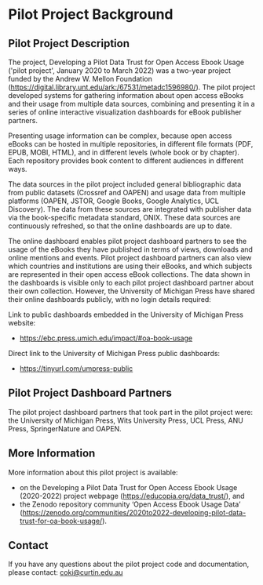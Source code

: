 Pilot Project Background
=======================

## Pilot Project Description
The project, Developing a Pilot Data Trust for Open Access Ebook Usage ('pilot project', January 2020 to March 2022) was a two-year project funded by the Andrew W. Mellon Foundation (<https://digital.library.unt.edu/ark:/67531/metadc1596980/>). The pilot project developed systems for gathering information about open access eBooks and their usage from multiple data sources, combining and presenting it in a series of online interactive visualization dashboards for eBook publisher partners. 

Presenting usage information can be complex, because open access eBooks can be hosted in multiple repositories, in different file formats (PDF, EPUB, MOBI, HTML), and in different levels (whole book or by chapter). Each repository provides book content to different audiences in different ways. 

The data sources in the pilot project included general bibliographic data from public datasets (Crossref and OAPEN) and usage data from multiple platforms (OAPEN, JSTOR, Google Books, Google Analytics, UCL Discovery). The data from these sources are integrated with publisher data via the book-specific metadata standard, ONIX. These data sources are continuously refreshed, so that the online dashboards are up to date. 

The online dashboard enables pilot project dashboard partners to see the usage of the eBooks they have published in terms of views, downloads and online mentions and events. Pilot project dashboard partners can also view which countries and institutions are using their eBooks, and which subjects are represented in their open access eBook collections. The data shown in the dashboards is visible only to each pilot project dashboard partner about their own collection. However, the University of Michigan Press have shared their online dashboards publicly, with no login details required: 

Link to public dashboards embedded in the University of Michigan Press website: 
* <https://ebc.press.umich.edu/impact/#oa-book-usage> 

Direct link to the University of Michigan Press public dashboards: 
* <https://tinyurl.com/umpress-public>

## Pilot Project Dashboard Partners
The pilot project dashboard partners that took part in the pilot project were: the University of Michigan Press, Wits University Press, UCL Press, ANU Press, SpringerNature and OAPEN. 

## More Information
More information about this pilot project is available:
* on the Developing a Pilot Data Trust for Open Access Ebook Usage (2020-2022) project webpage (<https://educopia.org/data_trust/>), and
* the Zenodo repository community ‘Open Access Ebook Usage Data’ (<https://zenodo.org/communities/2020to2022-developing-pilot-data-trust-for-oa-book-usage/>).

## Contact
If you have any questions about the pilot project code and documentation, please contact:
coki@curtin.edu.au
